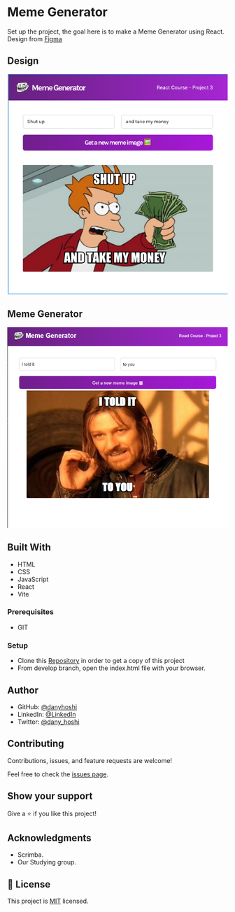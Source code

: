 # Meme Generator

Set up the project, the goal here is to make a Meme Generator using React. Design from [Figma](https://www.figma.com/file/MoLwFPHNHJVrzdFurxHzNV/Meme-Generator?type=design&node-id=2-2&mode=design&t=li4M8nPx9DhTrj2O-0)

## Design
![Meme Generator-design](./public/design.webp)

## Meme Generator
![MyMemeGenerator](./public/MemeGenerator.webp)

## Built With

- HTML
- CSS
- JavaScript
- React
- Vite

### Prerequisites
- GIT 

### Setup
- Clone this [Repository](https://github.com/danyhoshi/memeGenerator) in order to get a copy of this project
- From develop branch, open the index.html file with your browser.

## Author

- GitHub: [@danyhoshi](https://github.com/danyhoshi)
- LinkedIn: [@LinkedIn](https://www.linkedin.com/in/daniela-gonz%C3%A1lez-ba16a556/)
- Twitter: [@dany_hoshi](https://twitter.com/Dany_hoshi)

## Contributing

Contributions, issues, and feature requests are welcome!

Feel free to check the [issues page](../../issues/).

## Show your support

Give a ⭐️ if you like this project!

## Acknowledgments

- Scrimba. 
- Our Studying group.

## 📝 License

This project is [MIT](./MIT.md) licensed.
